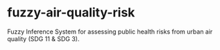 # fuzzy-air-quality-risk
Fuzzy Inference System for assessing public health risks from urban air quality (SDG 11 &amp; SDG 3).
